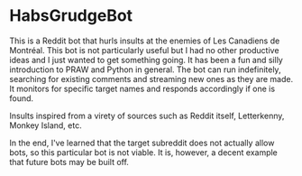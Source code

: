 # HabsGrudgeBot

This is a Reddit bot that hurls insults at the enemies of Les Canadiens de Montréal. 
This bot is not particularly useful but I had no other productive ideas and I just wanted to get something going. It has been a fun and silly introduction to PRAW and Python in general.
The bot can run indefinitely, searching for existing comments and streaming new ones as they are made. It monitors for specific target names and responds accordingly if one is found.

Insults inspired from a virety of sources such as Reddit itself, Letterkenny, Monkey Island, etc.

In the end, I've learned that the target subreddit does not actually allow bots, so this particular bot is not viable. It is, however, a decent example that future bots may be built off. 
